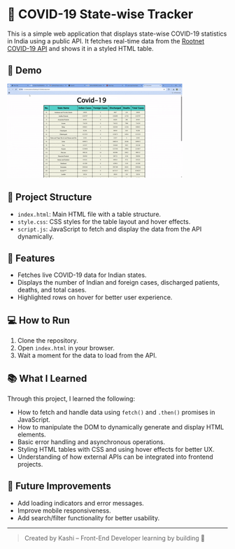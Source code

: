 # 🦠 COVID-19 State-wise Tracker

This is a simple web application that displays state-wise COVID-19 statistics in India using a public API. It fetches real-time data from the [Rootnet COVID-19 API](https://api.rootnet.in/covid19-in/stats/latest) and shows it in a styled HTML table.

## 🎥 Demo

![COVID Tracker Demo](JS-EXAM/EXAM.gif)

## 📁 Project Structure

- `index.html`: Main HTML file with a table structure.
- `style.css`: CSS styles for the table layout and hover effects.
- `script.js`: JavaScript to fetch and display the data from the API dynamically.

## 🚀 Features

- Fetches live COVID-19 data for Indian states.
- Displays the number of Indian and foreign cases, discharged patients, deaths, and total cases.
- Highlighted rows on hover for better user experience.

## 💻 How to Run

1. Clone the repository.
2. Open `index.html` in your browser.
3. Wait a moment for the data to load from the API.

## 📚 What I Learned

Through this project, I learned the following:

- How to fetch and handle data using `fetch()` and `.then()` promises in JavaScript.
- How to manipulate the DOM to dynamically generate and display HTML elements.
- Basic error handling and asynchronous operations.
- Styling HTML tables with CSS and using hover effects for better UX.
- Understanding of how external APIs can be integrated into frontend projects.

## 🧠 Future Improvements

- Add loading indicators and error messages.
- Improve mobile responsiveness.
- Add search/filter functionality for better usability.

---

> Created by Kashi – Front-End Developer learning by building 🚀
